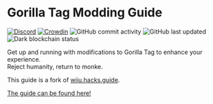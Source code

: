 # Gorilla Tag Modding Guide

[![Discord](https://img.shields.io/discord/810644499763691540)](https://discord.gg/b2MhDBAzTv) [![Crowdin](https://badges.crowdin.net/gorilla-tag-modding-guide/localized.svg)](https://crowdin.com/project/gorilla-tag-modding-guide) ![GitHub commit activity](https://img.shields.io/github/commit-activity/m/burritosoftware/GorillaTag-Modding-Guide) ![GitHub last updated](https://img.shields.io/github/last-commit/burritosoftware/GorillaTag-Modding-Guide?label=last%20updated) ![Dark blockchain status](https://img.shields.io/badge/dark%20blockchain-enabled-red)

Get up and running with modifications to Gorilla Tag to enhance your experience.  
Reject humanity, return to monke.

This guide is a fork of [wiiu.hacks.guide](https://wiiu.hacks.guide).

[The guide can be found here!](https://gorillatagmodding.burrito.software)
